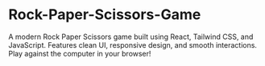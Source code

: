 # Rock-Paper-Scissors-Game
A modern Rock Paper Scissors game built using React, Tailwind CSS, and JavaScript. Features clean UI, responsive design, and smooth interactions. Play against the computer in your browser!
